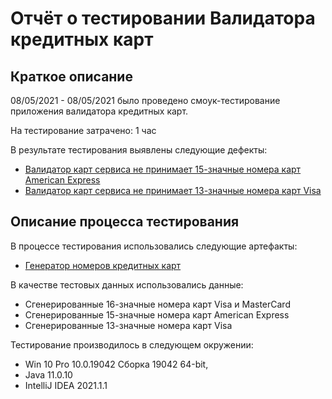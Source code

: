 # Отчёт о тестировании Валидатора кредитных карт

## Краткое описание

08/05/2021 - 08/05/2021 было проведено смоук-тестирование приложения валидатора кредитных карт.

На тестирование затрачено: 1 час 

В результате тестирования выявлены следующие дефекты:
* [Валидатор карт сервиса не принимает 15-значные номера карт American Express](https://github.com/evgsemenov/4.1.1-Credit-Card-Number-Validator/issues/1)
* [Валидатор карт сервиса не принимает 13-значные номера карт Visa](https://github.com/evgsemenov/4.1.1-Credit-Card-Number-Validator/issues/2)


## Описание процесса тестирования

В процессе тестирования использовались следующие артефакты:
* [Генератор номеров кредитных карт](https://www.getcreditcardnumbers.com/)

В качестве тестовых данных использовались данные:
* Сгенерированные 16-значные номера карт Visa и MasterCard
* Сгенерированные 15-значные номера карт American Express
* Сгенерированные 13-значные номера карт Visa


Тестирование производилось в следующем окружении:
* Win 10 Pro 10.0.19042 Сборка 19042 64-bit, 
* Java 11.0.10
* IntelliJ IDEA 2021.1.1
